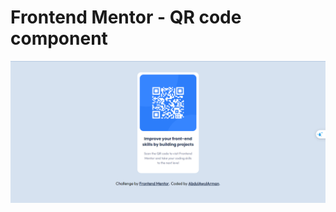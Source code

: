 # Frontend Mentor - QR code component

![Design preview for the QR code component coding challenge](/design/Screenshot%202024-01-09%20105304.png)